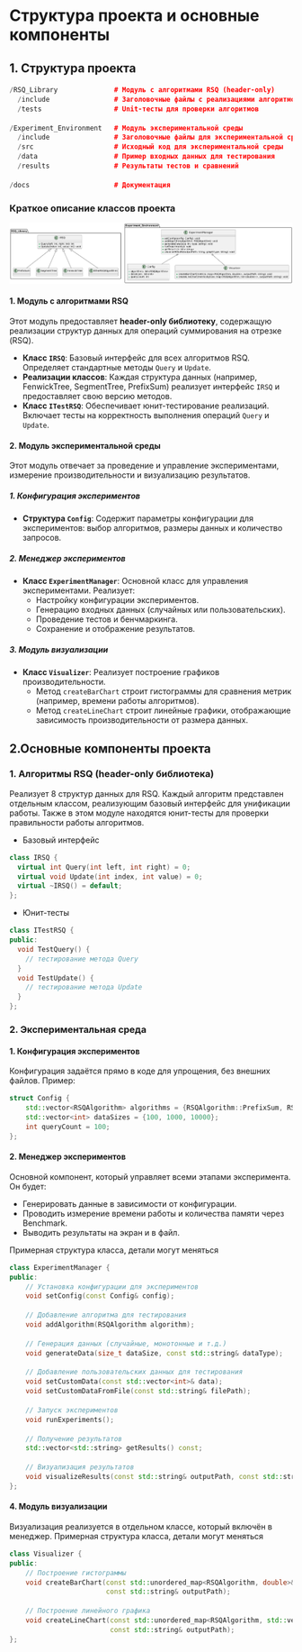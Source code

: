 # Структура проекта и основные компоненты

## 1. Структура проекта

```cpp
/RSQ_Library              # Модуль с алгоритмами RSQ (header-only)
  /include                # Заголовочные файлы с реализациями алгоритмов
  /tests                  # Unit-тесты для проверки алгоритмов

/Experiment_Environment   # Модуль экспериментальной среды
  /include                # Заголовочные файлы для экспериментальной среды
  /src                    # Исходный код для экспериментальной среды
  /data                   # Пример входных данных для тестирования
  /results                # Результаты тестов и сравнений

/docs                     # Документация
```

### Краткое описание классов проекта

![Диаграмма структуры проекта](img/diag.png)

#### 1. Модуль с алгоритмами RSQ

Этот модуль предоставляет **header-only библиотеку**, содержащую реализации структур данных для операций суммирования на отрезке (RSQ).

- **Класс `IRSQ`**: Базовый интерфейс для всех алгоритмов RSQ. Определяет стандартные методы `Query` и `Update`.
- **Реализации классов**: Каждая структура данных (например, FenwickTree, SegmentTree, PrefixSum) реализует интерфейс `IRSQ` и предоставляет свою версию методов.
- **Класс `ITestRSQ`**: Обеспечивает юнит-тестирование реализаций. Включает тесты на корректность выполнения операций `Query` и `Update`.

#### 2. Модуль экспериментальной среды

Этот модуль отвечает за проведение и управление экспериментами, измерение производительности и визуализацию результатов.

##### 1. Конфигурация экспериментов

- **Структура `Config`**: Содержит параметры конфигурации для экспериментов: выбор алгоритмов, размеры данных и количество запросов.

##### 2. Менеджер экспериментов

- **Класс `ExperimentManager`**: Основной класс для управления экспериментами. Реализует:
  - Настройку конфигурации экспериментов.
  - Генерацию входных данных (случайных или пользовательских).
  - Проведение тестов и бенчмаркинга.
  - Сохранение и отображение результатов.

##### 3. Модуль визуализации

- **Класс `Visualizer`**: Реализует построение графиков производительности.
  - Метод `createBarChart` строит гистограммы для сравнения метрик (например, времени работы алгоритмов).
  - Метод `createLineChart` строит линейные графики, отображающие зависимость производительности от размера данных.

## 2.Основные компоненты проекта

### 1. Алгоритмы RSQ (header-only библиотека)

Реализует 8 структур данных для RSQ. Каждый алгоритм представлен отдельным классом, реализующим базовый интерфейс для унификации работы. Также в этом модуле находятся юнит-тесты для проверки правильности работы алгоритмов.

* Базовый интерфейс

```cpp
class IRSQ {
  virtual int Query(int left, int right) = 0;
  virtual void Update(int index, int value) = 0;
  virtual ~IRSQ() = default;
};
```

* Юнит-тесты

```cpp
class ITestRSQ {
public:
  void TestQuery() {
    // тестирование метода Query
  }
  void TestUpdate() {
    // тестирование метода Update
  }
};
```

### 2. Экспериментальная среда

#### 1. Конфигурация экспериментов

Конфигурация задаётся прямо в коде для упрощения, без внешних файлов. Пример:

```cpp
struct Config {
    std::vector<RSQAlgorithm> algorithms = {RSQAlgorithm::PrefixSum, RSQAlgorithm::SegmentTree, RSQAlgorithm::FenwickTree};
    std::vector<int> dataSizes = {100, 1000, 10000};
    int queryCount = 100;
};
```

#### 2. Менеджер экспериментов

Основной компонент, который управляет всеми этапами эксперимента. Он будет:

* Генерировать данные в зависимости от конфигурации.
* Проводить измерение времени работы и количества памяти через Benchmark.
* Выводить результаты на экран и в файл.

Примерная структура класса, детали могут меняться

```cpp
class ExperimentManager {
public:
    // Установка конфигурации для экспериментов
    void setConfig(const Config& config);

    // Добавление алгоритма для тестирования
    void addAlgorithm(RSQAlgorithm algorithm);

    // Генерация данных (случайные, монотонные и т.д.)
    void generateData(size_t dataSize, const std::string& dataType);

    // Добавление пользовательских данных для тестирования
    void setCustomData(const std::vector<int>& data); 
    void setCustomDataFromFile(const std::string& filePath); 

    // Запуск экспериментов
    void runExperiments();

    // Получение результатов
    std::vector<std::string> getResults() const;

    // Визуализация результатов
    void visualizeResults(const std::string& outputPath, const std::string& graphType = "bar");
};
```

#### 4. Модуль визуализации

Визуализация реализуется в отдельном классе, который включён в менеджер. Примерная структура класса, детали могут меняться

```cpp
class Visualizer {
public:
    // Построение гистограммы
    void createBarChart(const std::unordered_map<RSQAlgorithm, double>& performanceMetrics, 
                        const std::string& outputPath);

    // Построение линейного графика
    void createLineChart(const std::unordered_map<RSQAlgorithm, std::vector<double>>& performanceMetricsBySize, 
                         const std::string& outputPath);
};
```
